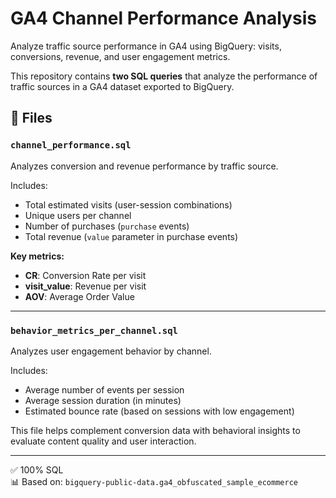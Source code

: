 # GA4 Channel Performance Analysis

Analyze traffic source performance in GA4 using BigQuery: visits, conversions, revenue, and user engagement metrics.

This repository contains **two SQL queries** that analyze the performance of traffic sources in a GA4 dataset exported to BigQuery.

## 📁 Files

### `channel_performance.sql`
Analyzes conversion and revenue performance by traffic source.

Includes:
- Total estimated visits (user-session combinations)
- Unique users per channel
- Number of purchases (`purchase` events)
- Total revenue (`value` parameter in purchase events)

**Key metrics:**
- **CR**: Conversion Rate per visit
- **visit_value**: Revenue per visit
- **AOV**: Average Order Value

---

### `behavior_metrics_per_channel.sql`
Analyzes user engagement behavior by channel.

Includes:
- Average number of events per session
- Average session duration (in minutes)
- Estimated bounce rate (based on sessions with low engagement)

This file helps complement conversion data with behavioral insights to evaluate content quality and user interaction.

---

✅ 100% SQL  
📊 Based on: `bigquery-public-data.ga4_obfuscated_sample_ecommerce`
